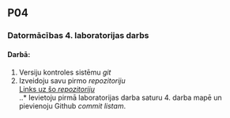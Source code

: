 ## P04
### Datormācības 4. laboratorijas darbs
#### Darbā:
1. Versiju kontroles sistēmu _git_
2. Izveidoju savu pirmo *repozitoriju*  
[Links uz šo *repozitoriju*](https://github.com/Niknais007/P04)  
..* Ievietoju pirmā laboratorijas darba saturu 4. darba mapē un pievienoju Github *commit listam*.